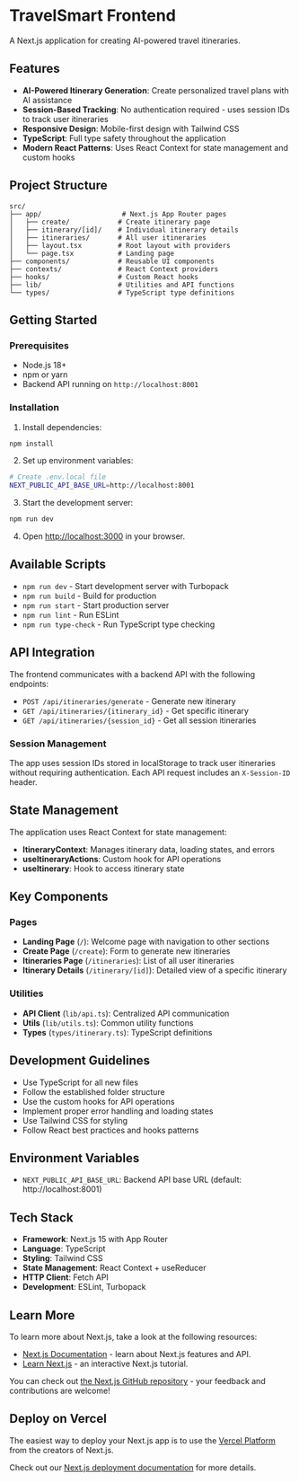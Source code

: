 # TravelSmart Frontend

A Next.js application for creating AI-powered travel itineraries.

## Features

- **AI-Powered Itinerary Generation**: Create personalized travel plans with AI assistance
- **Session-Based Tracking**: No authentication required - uses session IDs to track user itineraries
- **Responsive Design**: Mobile-first design with Tailwind CSS
- **TypeScript**: Full type safety throughout the application
- **Modern React Patterns**: Uses React Context for state management and custom hooks

## Project Structure

```
src/
├── app/                    # Next.js App Router pages
│   ├── create/            # Create itinerary page
│   ├── itinerary/[id]/    # Individual itinerary details
│   ├── itineraries/       # All user itineraries
│   ├── layout.tsx         # Root layout with providers
│   └── page.tsx           # Landing page
├── components/            # Reusable UI components
├── contexts/              # React Context providers
├── hooks/                 # Custom React hooks
├── lib/                   # Utilities and API functions
└── types/                 # TypeScript type definitions
```

## Getting Started

### Prerequisites

- Node.js 18+ 
- npm or yarn
- Backend API running on `http://localhost:8001`

### Installation

1. Install dependencies:
```bash
npm install
```

2. Set up environment variables:
```bash
# Create .env.local file
NEXT_PUBLIC_API_BASE_URL=http://localhost:8001
```

3. Start the development server:
```bash
npm run dev
```

4. Open [http://localhost:3000](http://localhost:3000) in your browser.

## Available Scripts

- `npm run dev` - Start development server with Turbopack
- `npm run build` - Build for production
- `npm run start` - Start production server
- `npm run lint` - Run ESLint
- `npm run type-check` - Run TypeScript type checking

## API Integration

The frontend communicates with a backend API with the following endpoints:

- `POST /api/itineraries/generate` - Generate new itinerary
- `GET /api/itineraries/{itinerary_id}` - Get specific itinerary
- `GET /api/itineraries/{session_id}` - Get all session itineraries

### Session Management

The app uses session IDs stored in localStorage to track user itineraries without requiring authentication. Each API request includes an `X-Session-ID` header.

## State Management

The application uses React Context for state management:

- **ItineraryContext**: Manages itinerary data, loading states, and errors
- **useItineraryActions**: Custom hook for API operations
- **useItinerary**: Hook to access itinerary state

## Key Components

### Pages
- **Landing Page** (`/`): Welcome page with navigation to other sections
- **Create Page** (`/create`): Form to generate new itineraries
- **Itineraries Page** (`/itineraries`): List of all user itineraries
- **Itinerary Details** (`/itinerary/[id]`): Detailed view of a specific itinerary

### Utilities
- **API Client** (`lib/api.ts`): Centralized API communication
- **Utils** (`lib/utils.ts`): Common utility functions
- **Types** (`types/itinerary.ts`): TypeScript definitions

## Development Guidelines

- Use TypeScript for all new files
- Follow the established folder structure
- Use the custom hooks for API operations
- Implement proper error handling and loading states
- Use Tailwind CSS for styling
- Follow React best practices and hooks patterns

## Environment Variables

- `NEXT_PUBLIC_API_BASE_URL`: Backend API base URL (default: http://localhost:8001)

## Tech Stack

- **Framework**: Next.js 15 with App Router
- **Language**: TypeScript
- **Styling**: Tailwind CSS
- **State Management**: React Context + useReducer
- **HTTP Client**: Fetch API
- **Development**: ESLint, Turbopack

## Learn More

To learn more about Next.js, take a look at the following resources:

- [Next.js Documentation](https://nextjs.org/docs) - learn about Next.js features and API.
- [Learn Next.js](https://nextjs.org/learn) - an interactive Next.js tutorial.

You can check out [the Next.js GitHub repository](https://github.com/vercel/next.js) - your feedback and contributions are welcome!

## Deploy on Vercel

The easiest way to deploy your Next.js app is to use the [Vercel Platform](https://vercel.com/new?utm_medium=default-template&filter=next.js&utm_source=create-next-app&utm_campaign=create-next-app-readme) from the creators of Next.js.

Check out our [Next.js deployment documentation](https://nextjs.org/docs/app/building-your-application/deploying) for more details.
